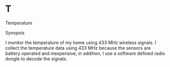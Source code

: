 # T
Temperature

Synopsis

I monitor the temperature of my home using 433 MHz wireless signals.  I collect the temperature data using 433 MHz because the sensors are battery operated and inexpensive; in addition, I use a software defined radio dongle to decode the signals.  
